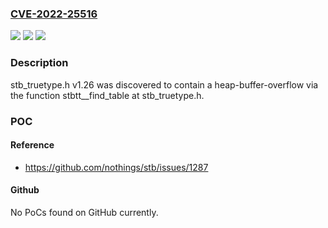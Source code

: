 ### [CVE-2022-25516](https://cve.mitre.org/cgi-bin/cvename.cgi?name=CVE-2022-25516)
![](https://img.shields.io/static/v1?label=Product&message=n%2Fa&color=blue)
![](https://img.shields.io/static/v1?label=Version&message=n%2Fa&color=blue)
![](https://img.shields.io/static/v1?label=Vulnerability&message=n%2Fa&color=brighgreen)

### Description

stb_truetype.h v1.26 was discovered to contain a heap-buffer-overflow via the function stbtt__find_table at stb_truetype.h.

### POC

#### Reference
- https://github.com/nothings/stb/issues/1287

#### Github
No PoCs found on GitHub currently.

